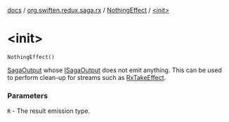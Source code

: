 [docs](../../index.md) / [org.swiften.redux.saga.rx](../index.md) / [NothingEffect](index.md) / [&lt;init&gt;](./-init-.md)

# &lt;init&gt;

`NothingEffect()`

[SagaOutput](../-saga-output/index.md) whose [ISagaOutput](../../org.swiften.redux.saga.common/-i-saga-output/index.md) does not emit anything. This can be used to perform clean-up
for streams such as [RxTakeEffect](../-rx-take-effect/index.md).

### Parameters

`R` - The result emission type.